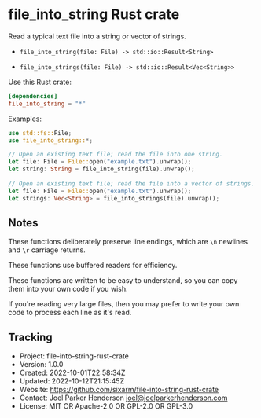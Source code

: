 # file_into_string Rust crate

Read a typical text file into a string or vector of strings.

* `file_into_string(file: File) -> std::io::Result<String>`

* `file_into_strings(file: File) -> std::io::Result<Vec<String>>`

Use this Rust crate:

```toml
[dependencies]
file_into_string = "*"
```

Examples:

```rust
use std::fs::File;
use file_into_string::*;

// Open an existing text file; read the file into one string.
let file: File = File::open("example.txt").unwrap();
let string: String = file_into_string(file).unwrap();
 
// Open an existing text file; read the file into a vector of strings.
let file: File = File::open("example.txt").unwrap();
let strings: Vec<String> = file_into_strings(file).unwrap();
```

## Notes

These functions deliberately preserve line endings,
which are `\n` newlines and `\r` carriage returns.

These functions use buffered readers for efficiency.

These functions are written to be easy to understand,
so you can copy them into your own code if you wish.

If you're reading very large files, then you may prefer
to write your own code to process each line as it's read.

## Tracking

* Project: file-into-string-rust-crate
* Version: 1.0.0
* Created: 2022-10-01T22:58:34Z
* Updated: 2022-10-12T21:15:45Z
* Website: https://github.com/sixarm/file-into-string-rust-crate
* Contact: Joel Parker Henderson <joel@joelparkerhenderson.com>
* License: MIT OR Apache-2.0 OR GPL-2.0 OR GPL-3.0
